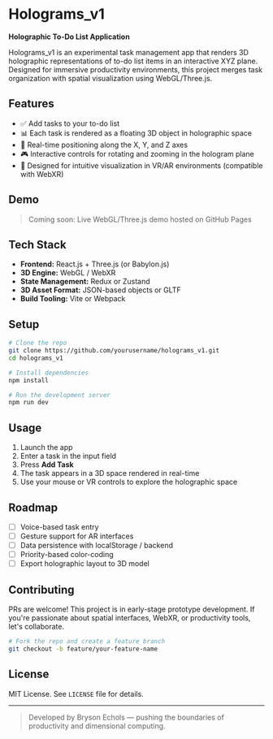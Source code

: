 # Holograms_v1

**Holographic To-Do List Application**

Holograms_v1 is an experimental task management app that renders 3D holographic representations of to-do list items in an interactive XYZ plane. Designed for immersive productivity environments, this project merges task organization with spatial visualization using WebGL/Three.js.

## Features

- ✅ Add tasks to your to-do list
- 📊 Each task is rendered as a floating 3D object in holographic space
- 🧭 Real-time positioning along the X, Y, and Z axes
- 🎮 Interactive controls for rotating and zooming in the hologram plane
- 🧠 Designed for intuitive visualization in VR/AR environments (compatible with WebXR)

## Demo

> Coming soon: Live WebGL/Three.js demo hosted on GitHub Pages

## Tech Stack

- **Frontend:** React.js + Three.js (or Babylon.js)
- **3D Engine:** WebGL / WebXR
- **State Management:** Redux or Zustand
- **3D Asset Format:** JSON-based objects or GLTF
- **Build Tooling:** Vite or Webpack

## Setup

```bash
# Clone the repo
git clone https://github.com/yourusername/holograms_v1.git
cd holograms_v1

# Install dependencies
npm install

# Run the development server
npm run dev
```

## Usage
1. Launch the app
2. Enter a task in the input field
3. Press **Add Task**
4. The task appears in a 3D space rendered in real-time
5. Use your mouse or VR controls to explore the holographic space

## Roadmap
- [ ] Voice-based task entry
- [ ] Gesture support for AR interfaces
- [ ] Data persistence with localStorage / backend
- [ ] Priority-based color-coding
- [ ] Export holographic layout to 3D model

## Contributing

PRs are welcome! This project is in early-stage prototype development. If you're passionate about spatial interfaces, WebXR, or productivity tools, let's collaborate.

```bash
# Fork the repo and create a feature branch
git checkout -b feature/your-feature-name
```

## License

MIT License. See `LICENSE` file for details.

---

> Developed by Bryson Echols — pushing the boundaries of productivity and dimensional computing.
